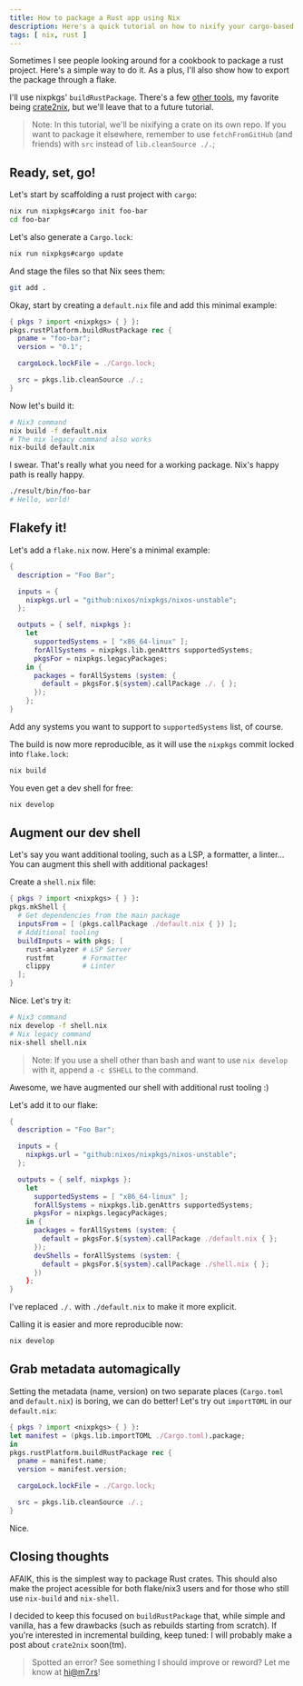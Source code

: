 ```yaml
---
title: How to package a Rust app using Nix
description: Here's a quick tutorial on how to nixify your cargo-based rust project
tags: [ nix, rust ]
---
```


Sometimes I see people looking around for a cookbook to package a rust project.
Here's a simple way to do it. As a plus, I'll also show how to export the package
through a flake.

I'll use nixpkgs' `buildRustPackage`. There's a few [other
tools](https://nixos.wiki/wiki/Rust#Packaging_Rust_projects_with_nix), my
favorite being [crate2nix](https://github.com/kolloch/crate2nix), but we'll
leave that to a future tutorial.

> Note: In this tutorial, we'll be nixifying a crate on its own repo. If you
> want to package it elsewhere, remember to use `fetchFromGitHub` (and friends)
> with `src` instead of `lib.cleanSource ./.`;

## Ready, set, go!

Let's start by scaffolding a rust project with `cargo`:
```bash
nix run nixpkgs#cargo init foo-bar
cd foo-bar
```

Let's also generate a `Cargo.lock`:
```bash
nix run nixpkgs#cargo update
```

And stage the files so that Nix sees them:
```bash
git add .
```

Okay, start by creating a `default.nix` file and add this minimal example:
```nix
{ pkgs ? import <nixpkgs> { } }:
pkgs.rustPlatform.buildRustPackage rec {
  pname = "foo-bar";
  version = "0.1";

  cargoLock.lockFile = ./Cargo.lock;

  src = pkgs.lib.cleanSource ./.;
}
```

Now let's build it:
```bash
# Nix3 command
nix build -f default.nix
# The nix legacy command also works
nix-build default.nix
```

I swear. That's really what you need for a working package. Nix's happy path is
really happy.

```bash
./result/bin/foo-bar
# Hello, world!
```

## Flakefy it!

Let's add a `flake.nix` now. Here's a minimal example:
```nix
{
  description = "Foo Bar";

  inputs = {
    nixpkgs.url = "github:nixos/nixpkgs/nixos-unstable";
  };

  outputs = { self, nixpkgs }:
    let
      supportedSystems = [ "x86_64-linux" ];
      forAllSystems = nixpkgs.lib.genAttrs supportedSystems;
      pkgsFor = nixpkgs.legacyPackages;
    in {
      packages = forAllSystems (system: {
        default = pkgsFor.${system}.callPackage ./. { };
      });
    };
}
```

Add any systems you want to support to `supportedSystems` list, of course.

The build is now more reproducible, as it will use the `nixpkgs` commit locked
into `flake.lock`:

```bash
nix build
```

You even get a dev shell for free:

```bash
nix develop
```

## Augment our dev shell

Let's say you want additional tooling, such as a LSP, a formatter, a linter...
You can augment this shell with additional packages!

Create a `shell.nix` file:
```nix
{ pkgs ? import <nixpkgs> { } }:
pkgs.mkShell {
  # Get dependencies from the main package
  inputsFrom = [ (pkgs.callPackage ./default.nix { }) ];
  # Additional tooling
  buildInputs = with pkgs; [
    rust-analyzer # LSP Server
    rustfmt       # Formatter
    clippy        # Linter
  ];
}
```

Nice. Let's try it:
```bash
# Nix3 command
nix develop -f shell.nix
# Nix legacy command
nix-shell shell.nix
```

> Note: If you use a shell other than bash and want to use `nix develop` with
> it, append a `-c $SHELL` to the command.

Awesome, we have augmented our shell with additional rust tooling :)

Let's add it to our flake:

```nix
{
  description = "Foo Bar";

  inputs = {
    nixpkgs.url = "github:nixos/nixpkgs/nixos-unstable";
  };

  outputs = { self, nixpkgs }:
    let
      supportedSystems = [ "x86_64-linux" ];
      forAllSystems = nixpkgs.lib.genAttrs supportedSystems;
      pkgsFor = nixpkgs.legacyPackages;
    in {
      packages = forAllSystems (system: {
        default = pkgsFor.${system}.callPackage ./default.nix { };
      });
      devShells = forAllSystems (system: {
        default = pkgsFor.${system}.callPackage ./shell.nix { };
      })
    };
}
```

I've replaced `./.` with `./default.nix` to make it more explicit.

Calling it is easier and more reproducible now:
```bash
nix develop
```

## Grab metadata automagically

Setting the metadata (name, version) on two separate places (`Cargo.toml` and
`default.nix`) is boring, we can do better! Let's try out `importTOML` in our
`default.nix`:

```nix
{ pkgs ? import <nixpkgs> { } }:
let manifest = (pkgs.lib.importTOML ./Cargo.toml).package;
in
pkgs.rustPlatform.buildRustPackage rec {
  pname = manifest.name;
  version = manifest.version;

  cargoLock.lockFile = ./Cargo.lock;

  src = pkgs.lib.cleanSource ./.;
}
```

Nice.

## Closing thoughts

AFAIK, this is the simplest way to package Rust crates. This should also make
the project acessible for both flake/nix3 users and for those who still use
`nix-build` and `nix-shell`.

I decided to keep this focused on `buildRustPackage` that, while simple and
vanilla, has a few drawbacks (such as rebuilds starting from scratch). If
you're interested in incremental building, keep tuned: I will probably make a
post about `crate2nix` soon(tm).

> Spotted an error? See something I should improve or reword? Let me know at
> [hi@m7.rs](mailto:hi@m7.rs)!
